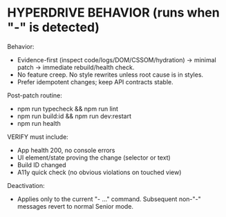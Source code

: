 # HYPERDRIVE BEHAVIOR (runs when "-" is detected)
Behavior:
- Evidence-first (inspect code/logs/DOM/CSSOM/hydration) → minimal patch → immediate rebuild/health check.
- No feature creep. No style rewrites unless root cause is in styles.
- Prefer idempotent changes; keep API contracts stable.

Post-patch routine:
- npm run typecheck && npm run lint
- npm run build:id && npm run dev:restart
- npm run health

VERIFY must include:
- App health 200, no console errors
- UI element/state proving the change (selector or text)
- Build ID changed
- A11y quick check (no obvious violations on touched view)

Deactivation:
- Applies only to the current "- …" command. Subsequent non-"-" messages revert to normal Senior mode.